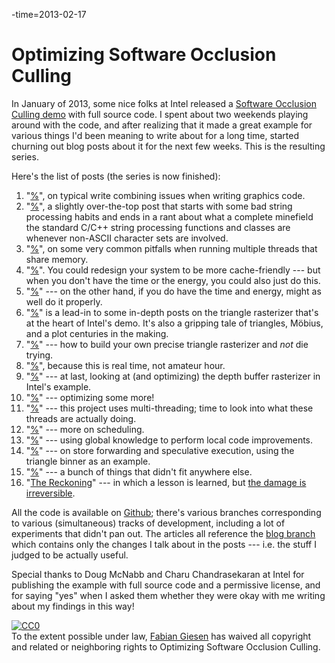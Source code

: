 -time=2013-02-17
# Optimizing Software Occlusion Culling

In January of 2013, some nice folks at Intel released a [Software Occlusion
Culling demo](http://software.intel.com/en-us/vcsource/samples/software-occlusion-culling)
with full source code. I spent about two weekends playing around with the code,
and after realizing that it made a great example for various things I'd been
meaning to write about for a long time, started churning out blog posts about
it for the next few weeks. This is the resulting series.

Here's the list of posts (the series is now finished):

1. "[%](*write_combining)", on typical write combining issues when writing graphics code.
2. "[%](*string_processing_rant)", a slightly over-the-top post that starts with some bad string processing habits and ends in a rant about what a complete minefield the standard C/C++ string processing functions and classes are whenever non-ASCII character sets are involved.
3. "[%](*cores_dont_share)", on some very common pitfalls when running multiple threads that share memory.
4. "[%](*fixing_cache_lazy)". You could redesign your system to be more cache-friendly --- but when you don't have the time or the energy, you could also just do this.
5. "[%](*frustum_culling_turning_crank)" --- on the other hand, if you do have the time and energy, might as well do it properly.
6. "[%](*barycentric_conspiracy)" is a lead-in to some in-depth posts on the triangle rasterizer that's at the heart of Intel's demo. It's also a gripping tale of triangles, Möbius, and a plot centuries in the making.
7. "[%](*tri_rast_in_practice)" --- how to build your own precise triangle rasterizer and *not* die trying.
8. "[%](*optimizing_basic_rasterizer)", because this is real time, not amateur hour.
9. "[%](*depth_buffers_done_quick_1)" --- at last, looking at (and optimizing) the depth buffer rasterizer in Intel's example.
10. "[%](*depth_buffers_done_quick_2)" --- optimizing some more!
11. "[%](*care_and_feeding_worker_threads_1)" --- this project uses multi-threading; time to look into what these threads are actually doing.
12. "[%](*care_and_feeding_worker_threads_2)" --- more on scheduling.
13. "[%](*reshaping_dataflows)" --- using global knowledge to perform local code improvements.
14. "[%](*speculatively_speaking)" --- on store forwarding and speculative execution, using the triangle binner as an example.
15. "[%](*mopping_up)" --- a bunch of things that didn't fit anywhere else.
16. "[The Reckoning](*occlusion_reckoning)" --- in which a lesson is learned, but [the damage is irreversible](http://www.alessonislearned.com/).

All the code is available on [Github](https://github.com/rygorous/intel_occlusion_cull/); there's
various branches corresponding to various (simultaneous) tracks of development,
including a lot of experiments that didn't pan out. The articles all reference
the [blog branch](https://github.com/rygorous/intel_occlusion_cull/tree/blog)
which contains only the changes I talk about in the posts --- i.e. the
stuff I judged to be actually useful.

Special thanks to Doug McNabb and Charu Chandrasekaran at Intel for publishing
the example with full source code and a permissive license, and for saying
"yes" when I asked them whether they were okay with me writing about my
findings in this way!

<a rel="license" href="http://creativecommons.org/publicdomain/zero/1.0/">
<img src="http://i.creativecommons.org/p/zero/1.0/88x31.png" style="border-style:none;" alt="CC0">
</a>
<br>
To the extent possible under law,
<a rel="dct:publisher" href="http://blog.rygorous.org">
<span>Fabian Giesen</span></a>
has waived all copyright and related or neighboring rights to
<span>Optimizing Software Occlusion Culling</span>.

